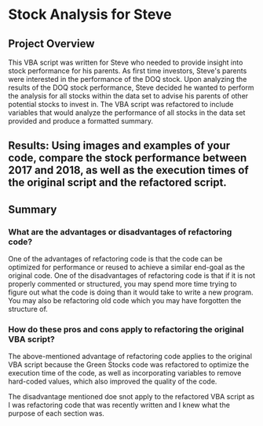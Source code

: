 # Stock Analysis for Steve

## Project Overview

This VBA script was written for Steve who needed to provide insight into stock performance for his parents. As first time investors, Steve's parents were interested in the performance of the DOQ stock. Upon analyzing the results of the DOQ stock performance, Steve decided he wanted to perform the analysis for all stocks within the data set to advise his parents of other potential stocks to invest in. The VBA script was refactored to include variables that would analyze the performance of all stocks in the data set provided and produce a formatted summary.

## Results: Using images and examples of your code, compare the stock performance between 2017 and 2018, as well as the execution times of the original script and the refactored script.


## Summary
### What are the advantages or disadvantages of refactoring code?

One of the advantages of refactoring code is that the code can be optimized for performance or reused to achieve a similar end-goal as the original code.
One of the disadvantages of refactoring code is that if it is not properly commented or structured, you may spend more time trying to figure out what the code is doing than it would take to write a new program. You may also be refactoring old code which you may have forgotten the structure of.


### How do these pros and cons apply to refactoring the original VBA script?

The above-mentioned advantage of refactoring code applies to the original VBA script because the Green Stocks code was refactored to optimize the execution time of the code, as well as incorporating variables to remove hard-coded values, which also improved the quality of the code.

The disadvantage mentioned doe snot apply to the refactored VBA script as I was refactoring code that was recently written and I knew what the purpose of each section was. 
